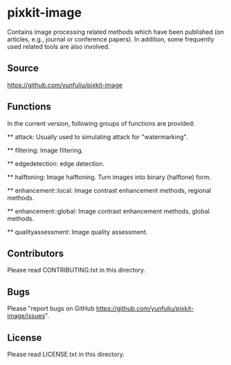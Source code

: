 pixkit-image
============
Contains image processing related methods which have been published (on articles, e.g., journal or conference papers). 
In addition, some frequently used related tools are also involved.

Source
------
https://github.com/yunfuliu/pixkit-image

Functions
---------
In the current version, following groups of functions are provided:

** attack: Usually used to simulating attack for "watermarking".

** filtering: Image filtering.

** edgedetection: edge detection.

** halftoning: Image halftoning. Turn images into binary (halftone) form.

** enhancement::local: Image contrast enhancement methods, regional methods.

** enhancement::global: Image contrast enhancement methods, global methods.

** qualityassessment: Image quality assessment.

Contributors
------------
Please read CONTRIBUTING.txt in this directory.

Bugs
----
Please "report bugs on GitHub <https://github.com/yunfuliu/pixkit-image/issues>".

License
-------
Please read LICENSE.txt in this directory. 

